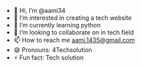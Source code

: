 - 👋 Hi, I’m @aami34
- 👀 I’m interested in creating a tech website
- 🌱 I’m currently learning python
- 💞️ I’m looking to collaborate on in tech field
- 📫 How to reach me aami.1435@gmail.com
- 😄 Pronouns: 4Techsolution
- ⚡ Fun fact: Tech solution

<!---
aami34/aami34 is a ✨ special ✨ repository because its `README.md` (this file) appears on your GitHub profile.
You can click the Preview link to take a look at your changes.
--->
